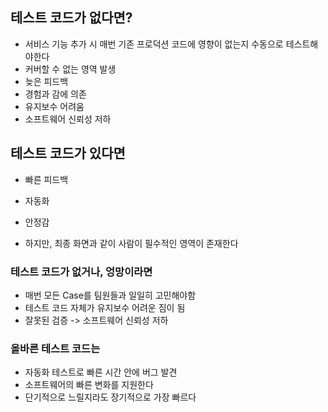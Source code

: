 ## 테스트 코드가 없다면?
- 서비스 기능 추가 시 매번 기존 프로덕션 코드에 영향이 없는지 수동으로 테스트해야한다
- 커버할 수 없는 영역 발생
- 늦은 피드백
- 경험과 감에 의존
- 유지보수 어려움
- 소프트웨어 신뢰성 저하
## 테스트 코드가 있다면
- 빠른 피드백
- 자동화
- 안정감

- 하지만, 최종 화면과 같이 사람이 필수적인 영역이 존재한다
### 테스트 코드가 없거나, 엉망이라면
- 매번 모든 Case를 팀원들과 일일히 고민해야함
- 테스트 코드 자체가 유지보수 어려운 짐이 됨
- 잘못된 검증
-> 소프트웨어 신뢰성 저하
### 올바른 테스트 코드는
- 자동화 테스트로 빠른 시간 안에 버그 발견
- 소프트웨어의 빠른 변화를 지원한다
- 단기적으로 느릴지라도 장기적으로 가장 빠르다